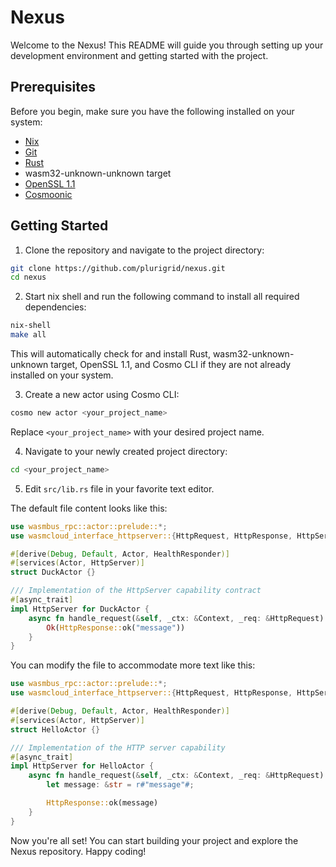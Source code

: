 # Nexus

Welcome to the Nexus! This README will guide you through setting up your development environment and getting started with the project.

## Prerequisites

Before you begin, make sure you have the following installed on your system:

- [Nix](https://nixos.org)
- [Git](https://git-scm.com/)
- [Rust](https://www.rust-lang.org/)
- wasm32-unknown-unknown target
- [OpenSSL 1.1](https://www.openssl.org/)
- [Cosmoonic](https://cosmonic.com)

## Getting Started

1. Clone the repository and navigate to the project directory:

```bash
git clone https://github.com/plurigrid/nexus.git
cd nexus
```

2. Start nix shell and run the following command to install all required dependencies:

```bash
nix-shell
make all
```

This will automatically check for and install Rust, wasm32-unknown-unknown target, OpenSSL 1.1, and Cosmo CLI if they are not already installed on your system.

3. Create a new actor using Cosmo CLI:

```bash
cosmo new actor <your_project_name>
```

Replace `<your_project_name>` with your desired project name.

4. Navigate to your newly created project directory:

```bash
cd <your_project_name>
```

5. Edit `src/lib.rs` file in your favorite text editor.

The default file content looks like this:

```rust
use wasmbus_rpc::actor::prelude::*;
use wasmcloud_interface_httpserver::{HttpRequest, HttpResponse, HttpServer, HttpServerReceiver};

#[derive(Debug, Default, Actor, HealthResponder)]
#[services(Actor, HttpServer)]
struct DuckActor {}

/// Implementation of the HttpServer capability contract
#[async_trait]
impl HttpServer for DuckActor {
    async fn handle_request(&self, _ctx: &Context, _req: &HttpRequest) -> RpcResult<HttpResponse> {
        Ok(HttpResponse::ok("message"))
    }
}
```

You can modify the file to accommodate more text like this:

```rust
use wasmbus_rpc::actor::prelude::*;
use wasmcloud_interface_httpserver::{HttpRequest, HttpResponse, HttpServer, HttpServerReceiver};

#[derive(Debug, Default, Actor, HealthResponder)]
#[services(Actor, HttpServer)]
struct HelloActor {}

/// Implementation of the HTTP server capability
#[async_trait]
impl HttpServer for HelloActor {
    async fn handle_request(&self, _ctx: &Context, _req: &HttpRequest) -> RpcResult<HttpResponse> {
        let message: &str = r#"message"#;

        HttpResponse::ok(message)
    }
}
```

Now you're all set! You can start building your project and explore the Nexus repository. Happy coding!

